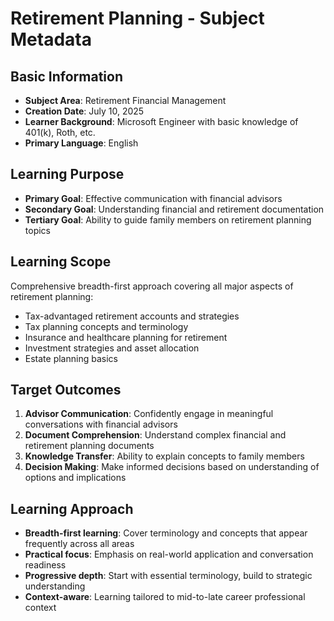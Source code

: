 # Retirement Planning - Subject Metadata

## Basic Information
- **Subject Area**: Retirement Financial Management
- **Creation Date**: July 10, 2025
- **Learner Background**: Microsoft Engineer with basic knowledge of 401(k), Roth, etc.
- **Primary Language**: English

## Learning Purpose
- **Primary Goal**: Effective communication with financial advisors
- **Secondary Goal**: Understanding financial and retirement documentation
- **Tertiary Goal**: Ability to guide family members on retirement planning topics

## Learning Scope
Comprehensive breadth-first approach covering all major aspects of retirement planning:
- Tax-advantaged retirement accounts and strategies
- Tax planning concepts and terminology
- Insurance and healthcare planning for retirement
- Investment strategies and asset allocation
- Estate planning basics

## Target Outcomes
1. **Advisor Communication**: Confidently engage in meaningful conversations with financial advisors
2. **Document Comprehension**: Understand complex financial and retirement planning documents
3. **Knowledge Transfer**: Ability to explain concepts to family members
4. **Decision Making**: Make informed decisions based on understanding of options and implications

## Learning Approach
- **Breadth-first learning**: Cover terminology and concepts that appear frequently across all areas
- **Practical focus**: Emphasis on real-world application and conversation readiness
- **Progressive depth**: Start with essential terminology, build to strategic understanding
- **Context-aware**: Learning tailored to mid-to-late career professional context
